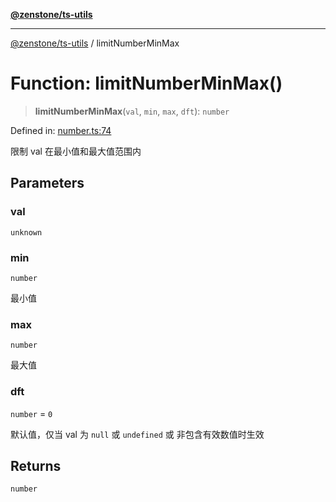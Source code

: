 [**@zenstone/ts-utils**](../README.md)

***

[@zenstone/ts-utils](../globals.md) / limitNumberMinMax

# Function: limitNumberMinMax()

> **limitNumberMinMax**(`val`, `min`, `max`, `dft`): `number`

Defined in: [number.ts:74](https://github.com/janpoem/ts-utils/blob/df5fa129179bf9218996bf53428f8189a02eea4a/src/number.ts#L74)

限制 val 在最小值和最大值范围内

## Parameters

### val

`unknown`

### min

`number`

最小值

### max

`number`

最大值

### dft

`number` = `0`

默认值，仅当 val 为 `null` 或 `undefined` 或 非包含有效数值时生效

## Returns

`number`
